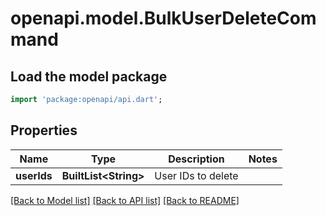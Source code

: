 # openapi.model.BulkUserDeleteCommand

## Load the model package
```dart
import 'package:openapi/api.dart';
```

## Properties
Name | Type | Description | Notes
------------ | ------------- | ------------- | -------------
**userIds** | **BuiltList&lt;String&gt;** | User IDs to delete | 

[[Back to Model list]](../README.md#documentation-for-models) [[Back to API list]](../README.md#documentation-for-api-endpoints) [[Back to README]](../README.md)


